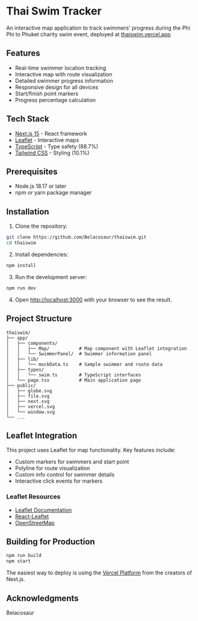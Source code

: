 # Thai Swim Tracker

An interactive map application to track swimmers' progress during the Phi Phi to Phuket charity swim event, deployed at [thaiswim.vercel.app](https://thaiswim.vercel.app)

## Features

- Real-time swimmer location tracking
- Interactive map with route visualization
- Detailed swimmer progress information
- Responsive design for all devices
- Start/finish point markers
- Progress percentage calculation

## Tech Stack

- [Next.js 15](https://nextjs.org/) - React framework
- [Leaflet](https://leafletjs.com/) - Interactive maps
- [TypeScript](https://www.typescriptlang.org/) - Type safety (88.7%)
- [Tailwind CSS](https://tailwindcss.com/) - Styling (10.1%)

## Prerequisites

- Node.js 18.17 or later
- npm or yarn package manager

## Installation

1. Clone the repository:
```bash
git clone https://github.com/Belacosaur/thaiswim.git
cd thaiswim
```

2. Install dependencies:
```bash
npm install
```

3. Run the development server:
```bash
npm run dev
```

4. Open [http://localhost:3000](http://localhost:3000) with your browser to see the result.

## Project Structure

```
thaiswim/
├── app/
│   ├── components/
│   │   ├── Map/           # Map component with Leaflet integration
│   │   └── SwimmerPanel/  # Swimmer information panel
│   ├── lib/
│   │   └── mockData.ts    # Sample swimmer and route data
│   ├── types/
│   │   └── swim.ts        # TypeScript interfaces
│   └── page.tsx           # Main application page
├── public/
│   ├── globe.svg
│   ├── file.svg
│   ├── next.svg
│   ├── vercel.svg
│   └── window.svg
└── ...
```

## Leaflet Integration

This project uses Leaflet for map functionality. Key features include:

- Custom markers for swimmers and start point
- Polyline for route visualization
- Custom info control for swimmer details
- Interactive click events for markers

### Leaflet Resources
- [Leaflet Documentation](https://leafletjs.com/reference.html)
- [React-Leaflet](https://react-leaflet.js.org/)
- [OpenStreetMap](https://www.openstreetmap.org/)

## Building for Production

```bash
npm run build
npm start
```

The easiest way to deploy is using the [Vercel Platform](https://vercel.com) from the creators of Next.js.

## Acknowledgments

Belacosaur
